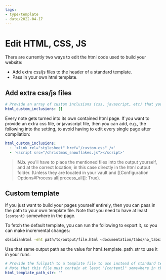 ```yaml
---
tags:
- type/template
- date/2022-04-17
---
```


# Edit HTML, CSS, JS
There are currently two ways to edit the html code used to build your website:

- Add extra css/js files to the header of a standard template.
- Pass in your own html template.

## Add extra css/js files
``` yaml
# Provide an array of custom inclusions (css, javascript, etc) that you would like to be included in the resultant html
html_custom_inclusions: []
```

Every note gets turned into its own contained html page. If you want to provide an extra css file, or javascript file, then you can add, e.g., the following into the setting, to avoid having to edit every single page after compilation:

``` yaml
html_custom_inclusions:
  - '<link rel="stylesheet" href="/custom.css" />'
  - '<script src="/christmas_snowflakes.js"></script>'
```

> **N.b.** you'll have to place the mentioned files into the output yourself, and at the correct location; in this case directly in the html output folder. (Unless they are located in your vault and [[Configuration Options#Process all|process_all]]: True).

## Custom template
If you just want to build your pages yourself entirely, then you can pass in the path to your own template file. Note that you need to have at least `{content}` somewhere in the page. 

To fetch the default template, you can run the following to export it, so you can make incremental changes:

``` bash
obsidianhtml -eht path/to/output/file.html <documentation/tabs/no_tabs>
```

Use that same output path as the value for html_template_path_str to use it in your runs:

``` yaml
# Provide the fullpath to a template file to use instead of standard template. 
# Note that this file must contain at least "{content}" somewhere in the page.
html_template_path_str: ''
```
